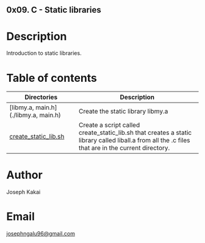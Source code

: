 ## 0x09. C - Static libraries

# Description
Introduction to static libraries.

# Table of contents
Directories | Description
------------|------------
[libmy.a, main.h](./libmy.a, main.h) | Create the static library libmy.a
[create_static_lib.sh](./create_static_lib.sh) | Create a script called create_static_lib.sh that creates a static library called liball.a from all the .c files that are in the current directory.

# Author 
Joseph Kakai

# Email
josephngalu96@gmail.com
